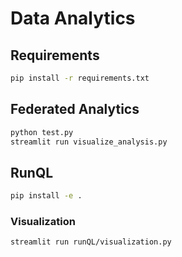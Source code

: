 # Data Analytics

## Requirements

```bash
pip install -r requirements.txt
```

## Federated Analytics

```bash
python test.py
streamlit run visualize_analysis.py
```

## RunQL

```bash
pip install -e .
```

### Visualization

```bash
streamlit run runQL/visualization.py
```
